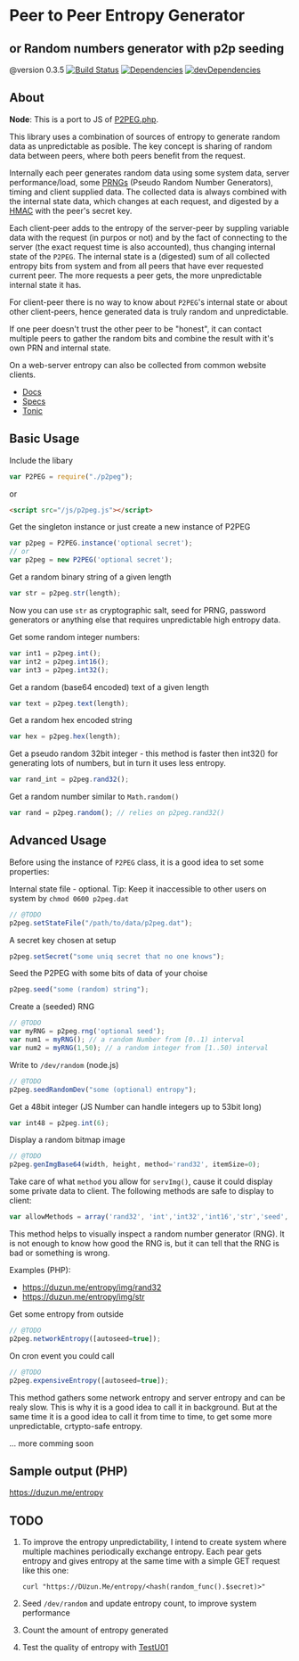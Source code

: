
# Peer to Peer Entropy Generator
## or Random numbers generator with p2p seeding
@version 0.3.5 
[![Build Status](https://travis-ci.org/duzun/p2peg.js.svg?branch=master)](//travis-ci.org/duzun/p2peg.js)
[![Dependencies](https://david-dm.org/duzun/p2peg.js.svg)](//david-dm.org/duzun/p2peg.js)
[![devDependencies](https://david-dm.org/duzun/p2peg.js/dev-status.svg)](//david-dm.org/duzun/p2peg.js#info=devDependencies&view=table)

## About

**Node**: This is a port to JS of [P2PEG.php](//github.com/duzun/P2PEG).

This library uses a combination of sources of entropy to generate random data as unpredictable as posible.
The key concept is sharing of random data between peers, where both peers benefit from the request.

Internally each peer generates random data using some system data, server performance/load,
some [PRNGs](http://en.wikipedia.org/wiki/Pseudorandom_number_generator) (Pseudo Random Number Generators),
timing and client supplied data.
The collected data is always combined with the internal state data, which changes at each request,
and digested by a [HMAC](https://en.wikipedia.org/wiki/Hash-based_message_authentication_code)
with the peer's secret key.

Each client-peer adds to the entropy of the server-peer by suppling variable data with the request
(in purpos or not) and by the fact of connecting to the server (the exact request time is also accounted),
thus changing internal state of the `P2PEG`.
The internal state is a (digested) sum of all collected entropy bits from system and from all peers
that have ever requested current peer.
The more requests a peer gets, the more unpredictable internal state it has.

For client-peer there is no way to know about `P2PEG`'s internal state or about other client-peers, 
hence generated data is truly random and unpredictable.

If one peer doesn't trust the other peer to be "honest", it can contact multiple peers 
to gather the random bits and combine the result with it's own PRN and internal state.

On a web-server entropy can also be collected from common website clients.


- [Docs](https://duzun.github.io/p2peg.js/docs/p2peg.html)
- [Specs](https://duzun.github.io/p2peg.js/spec/run/index.html)
- [Tonic](https://tonicdev.com/duzun/p2peg)

## Basic Usage

Include the libary

```js
var P2PEG = require("./p2peg");
```
or
```html
<script src="/js/p2peg.js"></script>
```

Get the singleton instance or just create a new instance of P2PEG

```js
var p2peg = P2PEG.instance('optional secret');
// or
var p2peg = new P2PEG('optional secret');
```

Get a random binary string of a given length

```js
var str = p2peg.str(length);
```

Now you can use `str` as cryptographic salt, seed for PRNG, password generators
or anything else that requires unpredictable high entropy data.

Get some random integer numbers:

```js
var int1 = p2peg.int();
var int2 = p2peg.int16();
var int3 = p2peg.int32();
```

Get a random (base64 encoded) text of a given length

```js
var text = p2peg.text(length);
```

Get a random hex encoded string 

```js
var hex = p2peg.hex(length);
```

Get a pseudo random 32bit integer - this method is faster then int32()
for generating lots of numbers, but in turn it uses less entropy.

```js
var rand_int = p2peg.rand32();
```

Get a random number similar to `Math.random()`

```js
var rand = p2peg.random(); // relies on p2peg.rand32()
```


## Advanced Usage

Before using the instance of `P2PEG` class, it is a good idea to set some properties:

Internal state file - optional.
Tip: Keep it inaccessible to other users on system by `chmod 0600 p2peg.dat`

```js
// @TODO
p2peg.setStateFile("/path/to/data/p2peg.dat");
```

A secret key chosen at setup

```js
p2peg.setSecret("some uniq secret that no one knows");
```

Seed the P2PEG with some bits of data of your choise

```js
p2peg.seed("some (random) string");
```

Create a (seeded) RNG

```js
// @TODO
var myRNG = p2peg.rng('optional seed');
var num1 = myRNG(); // a random Number from [0..1) interval
var num2 = myRNG(1,50); // a random integer from [1..50) interval

```

Write to `/dev/random` (node.js)

```js
// @TODO
p2peg.seedRandomDev("some (optional) entropy");
```

Get a 48bit integer (JS Number can handle integers up to 53bit long)

```js
var int48 = p2peg.int(6);
```

Display a random bitmap image

```js
// @TODO
p2peg.genImgBase64(width, height, method='rand32', itemSize=0);
```

Take care of what `method` you allow for `servImg()`,
cause it could display some private data to client.
The following methods are safe to display to client:

```js
var allowMethods = array('rand32', 'int','int32','int16','str','seed','text','hex','dynEntropy','clientEntropy','networkEntropy');
```

This method helps to visually inspect a random number generator (RNG).
It is not enough to know how good the RNG is, but it can tell that the RNG 
is bad or something is wrong.

Examples (PHP):
- https://duzun.me/entropy/img/rand32
- https://duzun.me/entropy/img/str


Get some entropy from outside

```js
// @TODO
p2peg.networkEntropy([autoseed=true]);
```

On cron event you could call

```js
// @TODO
p2peg.expensiveEntropy([autoseed=true]);
```

This method gathers some network entropy and server entropy and can be realy slow.
This is why it is a good idea to call it in background.
But at the same time it is a good idea to call it from time to time, 
to get some more unpredictable, crtypto-safe entropy.

 ... more comming soon


## Sample output (PHP)

https://duzun.me/entropy


## TODO

1. To improve the entropy unpredictability, I intend to create system where multiple machines periodically exchange entropy.
Each pear gets entropy and gives entropy at the same time with a simple GET request like this one:

    `curl "https://DUzun.Me/entropy/<hash(random_func().$secret)>"`

2. Seed `/dev/random` and update entropy count, to improve system performance

3. Count the amount of entropy generated

4. Test the quality of entropy with [TestU01](http://simul.iro.umontreal.ca/testu01/tu01.html)



